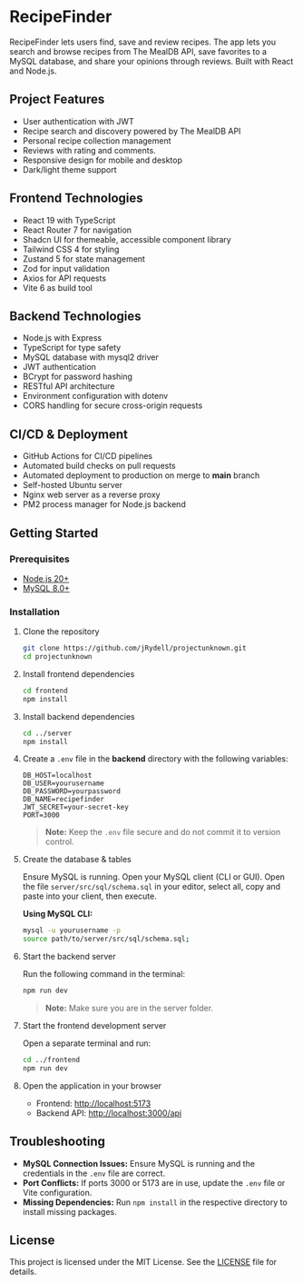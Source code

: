 # RecipeFinder

RecipeFinder lets users find, save and review recipes. The app lets you search and browse recipes from The MealDB API, save favorites to a MySQL database, and share your opinions through reviews. Built with React and Node.js.

## Project Features

- User authentication with JWT
- Recipe search and discovery powered by The MealDB API
- Personal recipe collection management
- Reviews with rating and comments.
- Responsive design for mobile and desktop
- Dark/light theme support

## Frontend Technologies

- React 19 with TypeScript
- React Router 7 for navigation
- Shadcn UI for themeable, accessible component library
- Tailwind CSS 4 for styling
- Zustand 5 for state management
- Zod for input validation
- Axios for API requests
- Vite 6 as build tool

## Backend Technologies

- Node.js with Express
- TypeScript for type safety
- MySQL database with mysql2 driver
- JWT authentication
- BCrypt for password hashing
- RESTful API architecture
- Environment configuration with dotenv
- CORS handling for secure cross-origin requests

## CI/CD & Deployment

- GitHub Actions for CI/CD pipelines
- Automated build checks on pull requests
- Automated deployment to production on merge to **main** branch
- Self-hosted Ubuntu server
- Nginx web server as a reverse proxy
- PM2 process manager for Node.js backend

## Getting Started

### Prerequisites

- [Node.js 20+](https://nodejs.org/)
- [MySQL 8.0+](https://dev.mysql.com/downloads/)

### Installation

1.  Clone the repository

    ```bash
    git clone https://github.com/jRydell/projectunknown.git
    cd projectunknown
    ```

2.  Install frontend dependencies

    ```bash
    cd frontend
    npm install
    ```

3.  Install backend dependencies

    ```bash
    cd ../server
    npm install
    ```

4.  Create a `.env` file in the **backend** directory with the following variables:

    ```env
    DB_HOST=localhost
    DB_USER=yourusername
    DB_PASSWORD=yourpassword
    DB_NAME=recipefinder
    JWT_SECRET=your-secret-key
    PORT=3000
    ```

    > **Note:** Keep the `.env` file secure and do not commit it to version control.

5.  Create the database & tables

    Ensure MySQL is running. Open your MySQL client (CLI or GUI). Open the file `server/src/sql/schema.sql` in your editor, select all, copy and paste into your client, then execute.

    **Using MySQL CLI:**

    ```bash
    mysql -u yourusername -p
    source path/to/server/src/sql/schema.sql;
    ```

6.  Start the backend server

    Run the following command in the terminal:

    ```bash
    npm run dev
    ```

    > **Note:** Make sure you are in the server folder.

7.  Start the frontend development server

    Open a separate terminal and run:

    ```bash
    cd ../frontend
    npm run dev
    ```

8.  Open the application in your browser

    - Frontend: [http://localhost:5173](http://localhost:5173)
    - Backend API: [http://localhost:3000/api](http://localhost:3000/api)

## Troubleshooting

- **MySQL Connection Issues:** Ensure MySQL is running and the credentials in the `.env` file are correct.
- **Port Conflicts:** If ports 3000 or 5173 are in use, update the `.env` file or Vite configuration.
- **Missing Dependencies:** Run `npm install` in the respective directory to install missing packages.

## License

This project is licensed under the MIT License. See the [LICENSE](LICENSE) file for details.
